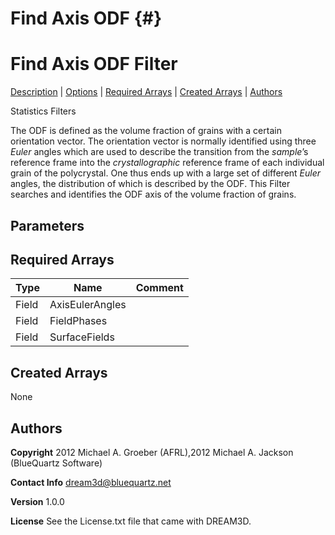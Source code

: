 Find Axis ODF {#}
======
<h1 class="pHeading1">Find Axis ODF Filter</h1>
<p class="pCellBody">
<a href="../StatisticsFilters/FindAxisODF.html#wp2">Description</a> | <a href="../StatisticsFilters/FindAxisODF.html#wp3">Options</a> | <a href="../StatisticsFilters/FindAxisODF.html#wp4">Required Arrays</a> | <a href="../StatisticsFilters/FindAxisODF.html#wp5">Created Arrays</a> | <a href="../StatisticsFilters/FindAxisODF.html#wp1">Authors</a> 

Statistics Filters


The ODF is defined as the volume fraction of grains with a certain orientation vector.
The orientation vector is normally identified using three _Euler_ angles which are used to describe the transition from the _sample_’s reference frame into the _crystallographic_ reference frame of each individual grain of the polycrystal. One thus ends up with a large set of different _Euler_ angles, the distribution of which is described by the ODF.
This Filter searches and identifies the ODF axis of the volume fraction of grains.


## Parameters ## 

## Required Arrays ##

| Type | Name | Comment |
|------|------|---------|
| Field | AxisEulerAngles |  |
| Field | FieldPhases |  |
| Field | SurfaceFields |  |

## Created Arrays ##
None

## Authors ##


**Copyright** 2012 Michael A. Groeber (AFRL),2012 Michael A. Jackson (BlueQuartz Software)

**Contact Info** dream3d@bluequartz.net

**Version** 1.0.0

**License**  See the License.txt file that came with DREAM3D.



